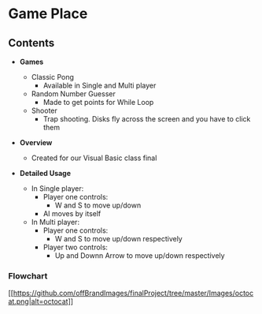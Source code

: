 # Game Place

## Contents

* **Games**
  - Classic Pong
    - Available in Single and Multi player
  - Random Number Guesser
    - Made to get points for While Loop
  - Shooter
    - Trap shooting. Disks fly across the screen and you have to click them

* **Overview**
  - Created for our Visual Basic class final

* **Detailed Usage**
  - In Single player:
    - Player one controls:
      - W and S to move up/down
    - AI moves by itself
  - In Multi player:
    - Player one controls:
      - W and S to move up/down respectively
    - Player two controls:
      - Up and Downn Arrow to move up/down respectively

### Flowchart
[[https://github.com/offBrandImages/finalProject/tree/master/Images/octocat.png|alt=octocat]]
